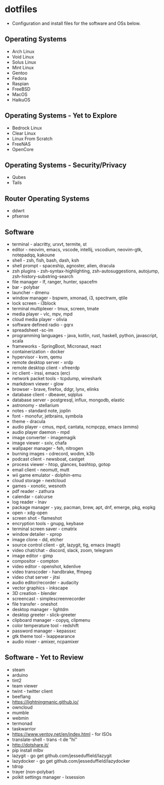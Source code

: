 # dotfiles

- Configuration  and install files for the software and OSs below.

## Operating Systems
- Arch Linux
- Void Linux
- Solus Linux
- Mint Linux
- Gentoo
- Fedora
- Raspian
- FreeBSD
- MacOS
- HaikuOS

## Operating Systems - Yet to Explore
- Bedrock Linux
- Clear Linux
- Linux From Scratch
- FreeNAS
- OpenCore

## Operating Systems - Security/Privacy
- Qubes
- Tails

## Router Operating Systems
- ddwrt
- pfsense

## Software
- terminal - alacritty, urxvt, termite, st
- editor - neovim, emacs, vscode, intellij, vscodium, neovim-gtk, notepadqq, kakoune
- shell - zsh, fish, bash, dash, ksh
- shell prompt - spaceship, agnoster, alien, dracula
- zsh plugins - zsh-syntax-highlighting, zsh-autosuggestions, autojump, zsh-history-substring-search
- file manager - lf, ranger, hunter, spacefm
- bar - polybar
- launcher - dmenu
- window manager - bspwm, xmonad, i3, spectrwm, qtile
- lock screen - i3block
- terminal multiplexer - tmux, screen, tmate
- media player - vlc, mpv, mpd
- cloud media player - olivia
- software defined radio - gqrx
- spreadsheet -sc-im
- programming languages - java, kotlin, rust, haskell, python, javascript, scala
- frameworks - SpringBoot, Micronaut, react
- containerization - docker
- hypervisor - kvm, qemu
- remote desktop server - xrdp
- remote desktop client - xfreerdp
- irc client - irssi, emacs (erc)
- network packet tools - tcpdump, wireshark
- markdown viewer - glow
- browser - brave, firefox, ddgr, lynx, elinks
- database client - dbeaver, sqlplus
- database server - postgresql, influx, mongodb, elastic
- astronomy - stellarium
- notes - standard note, joplin
- font - monofur, jetbrains, symbola
- theme - dracula
- audio player - cmus, mpd, cantata, ncmpcpp, emacs (emms)
- audio player daemon - mpd
- image converter - imagemagik
- image viewer - sxiv, chafa
- wallpaper manager - feh, nitrogen
- burning images - cdrecord, wodim, k3b
- podcast client - newsboat, castget
- process viewer - htop, glances, bashtop, gotop
- email client - neomutt, mutt
- wii game emulator - dolphin-emu
- cloud storage - nextcloud
- games - xonotic, wesnoth
- pdf reader - zathura
- calendar - calcurse
- log reader - lnav
- package manager - yay, pacman, brew, apt, dnf, emerge, pkg, eopkg
- open - xdg-open
- screen shot - flameshot
- encryption tools - gnupg, keybase
- terminal screen saver - cmatrix
- window detailer - xprop
- image clone - dd, etcher
- source control client - git, lazygit, tig, emacs (magit)
- video chat/chat - discord, slack, zoom, telegram
- image editor - gimp
- compositor - compton
- video editor - openshot, kdenlive
- video transcoder - handbrake, ffmpeg
- video chat server - jitsi
- audio editor/recorder - audacity
- vector graphics - inkscape
- 3D creation - blender
- screencast - simplescreenrecorder
- file transfer - oneshot
- desktop manager - lightdm
- desktop greeter - slick-greeter
- clipboard manager - copyq, clipmenu
- color temperature tool - redshift
- password manager - kepassxc
- gtk theme tool - lxappearance
- audio mixer - amixer, ncpamixer

## Software - Yet to Review
- steam
- arduino
- tint2
- team viewer
- twint - twitter client
- beeflang
- https://lightningmanic.github.io/
- owncloud
- mumble
- webmin
- termonad
- taskwarrior
- https://www.ventoy.net/en/index.html - for ISOs
- translate-shell - trans -t de "hi"
- http://dotshare.it/
- pip install mlbv
- lazygit - go get github.com/jesseduffield/lazygit
- lazydocker - go get github.com/jesseduffield/lazydocker
- tdrop
- trayer (non-polybar)
- polkit settings manager - lxsession
